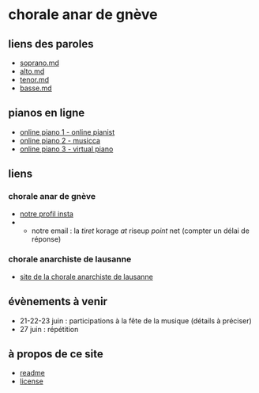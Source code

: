 # chorale anar de gnève

## liens des paroles

- [soprano.md](./soprano.md)
- [alto.md](./alto.md)
- [tenor.md](./tenor.md)
- [basse.md](./basse.md)

## pianos en ligne 

- [online piano 1 - online pianist](https://www.onlinepianist.com/virtual-piano)
- [online piano 2 - musicca](https://www.musicca.com/piano)
- [online piano 3 - virtual piano](https://virtualpiano.net)

## liens
### chorale anar de gnève
- [notre profil insta](https://www.instagram.com/lachoraleanardegneve)
- - notre email : la *tiret* korage *at* riseup *point* net (compter un délai de réponse)
### chorale anarchiste de lausanne
- [site de la chorale anarchiste de lausanne](https://lachorale.ch)

## évènements à venir 

- 21-22-23 juin : participations à la fête de la musique (détails à préciser)
- 27 juin : répétition 

## à propos de ce site

- [readme](./README.md)
- [license](./LICENSE.txt)


 
